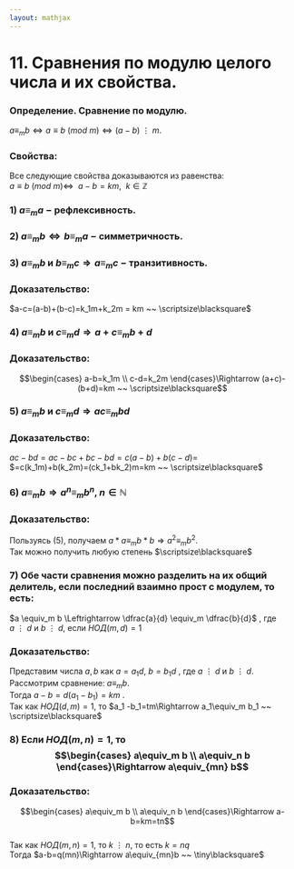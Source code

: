 ```yaml
---  
layout: mathjax  
---  
```

  
# 11. Сравнения по модулю целого числа и их свойства.  
  
### Определение. Сравнение по модулю.  
$a\equiv_mb\Leftrightarrow a \equiv b ~(mod ~m)\Leftrightarrow(a-b)~\vdots~m$.  
  
### Свойства:  
Все следующие свойства доказываются из равенства:  
$a \equiv b~(mod~m) \Leftrightarrow ~~ a-b=km,  ~~ k \in \mathbb{Z}$  
  
### $1)$ $a \equiv_m a~-~$рефлексивность.  
  
### $2)$ $a \equiv_m b\Leftrightarrow b \equiv_m a~-~$cимметричность.  
  
### $3)$ $a \equiv_m b$ и $b \equiv_m c\Rightarrow a \equiv_m c~-~$транзитивность.  
  
### Доказательство:  
$a-c=(a-b)+(b-c)=k_1m+k_2m = km ~~ \scriptsize\blacksquare$  
  
### $4)$ $a \equiv_m b$ и $c \equiv_m d\Rightarrow a+c \equiv_m b+d$  
  
### Доказательство:  
$$\begin{cases}  
a-b=k_1m  
\\  
c-d=k_2m  
\end{cases}\Rightarrow  
(a+c)-(b+d)=km ~~ \scriptsize\blacksquare$$  
  
### $5)$ $a \equiv_m b$ и $c \equiv_m d\Rightarrow ac \equiv_m bd$  
  
### Доказательство:  
$ac-bd = ac-bc + bc-bd= c(a-b)+b(c-d)=$  
$=c(k_1m)+b(k_2m)=(ck_1+bk_2)m=km ~~ \scriptsize\blacksquare$  
  
### $6)$ $a \equiv_m b \Rightarrow a^n \equiv_m b^n$,  $n \in \mathbb{N}$  
  
### Доказательство:  
Пользуясь $(5)$, получаем $a * a \equiv_m b * b \Rightarrow a^2 \equiv_m b^2$.  
Так можно получить любую степень  $\scriptsize\blacksquare$  
  
### $7)$ Обе части сравнения можно разделить на их общий делитель, если последний взаимно прост с модулем, то есть:  
$a \equiv_m b \Leftrightarrow \dfrac{a}{d} \equiv_m \dfrac{b}{d}$ , где $a~\vdots~d$ и $b~\vdots~d$, если $НОД(m, d)=1$  
  
### Доказательство:  
Представим числа $a,b$ как $a =a_1d, ~b=b_1d$ , где $a~\vdots~d$ и $b~\vdots~d$.  
Рассмотрим сравнение: $a \equiv_m b$.  
Тогда $a-b=d(a_1-b_1) = km$ .  
Так как $НОД(d, m) =1$, то $a_1 -b_1=tm\Rightarrow a_1\equiv_m b_1 ~~ \scriptsize\blacksquare$  
  
### $8)$ Если $НОД(m,n)=1$, то $$\begin{cases}  a\equiv_m b  \\  a\equiv_n b  \end{cases}\Rightarrow a\equiv_{mn} b$$  
### Доказательство:  
$$\begin{cases}  
a\equiv_m b  
\\  
a\equiv_n b  
\end{cases}\Rightarrow a-b=km=tn$$  
Так как $НОД(m,n)=1$, то $k~\vdots~n$, то есть $k=nq$  
Тогда $a-b=q(mn)\Rightarrow a\equiv_{mn}b ~~ \tiny\blacksquare$  
